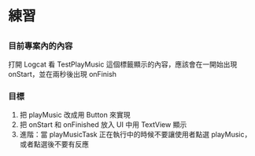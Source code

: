 # 練習
##
### 目前專案內的內容
打開 Logcat 看 TestPlayMusic 這個標籤顯示的內容，應該會在一開始出現 onStart，並在兩秒後出現 onFinish

### 目標
1. 把 playMusic 改成用 Button 來實現
2. 把 onStart 和 onFinished 放入 UI 中用 TextView 顯示
3. 進階：當 playMusicTask 正在執行中的時候不要讓使用者點選 playMusic，或者點選後不要有反應